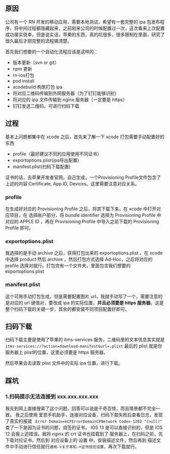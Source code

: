 ## 原因

公司有一个 RN 开发的移动应用，需要本地测试，希望有一套完整的 ipa 包发布程序，将中间过程都隐藏起来，之前刚来公司的时候配置过一次，这次看来上次配置成功属实侥幸。但是说实话，苹果的东西，真的坑很多，很多限制在里面，研究了很久最后才把完整的流程搞清楚。

首先我们想要的一个自动化流程应该是这样的：

+ 版本更新（svn or git）
+ npm 更新
+ rn-ios打包
+ pod install
+ xcodebuild 构筑打包 ipa
+ 将对应二维码传输到外网服务器（为了钉钉能够识别）
+ 将对应的 ipa 文件传输到 nginx 服务器（一定要是 https）
+ 钉钉发送二维码，可进行扫码下载

## 过程


基本上问题都集中在 xcode 之后，首先来了解一下 xcode 打包需要手动配置好的东西

+ profile（最好建议不同的应用使用不同证书）
+ exportoptions.plist(ipa导出配置)
+ manifest.plist(扫码下载配置)

证书的话，去苹果开发者官网，自己生成，一个Provisioning Profile文件包含了上述的内容:Certificate, App ID, Devices。这里需要注意对应关系。

### profile

在生成好对应的 Provisioning Profile 之后，将其下载下来，在 xcode 中打开对应项目，在 选择账户部分，将 bundle identifier 选择为 Provisioning Profile 中对应的 APPLE ID ，再在 Provisioning Profile 中导入之前下载的 Provisioning Profile 即可。

### exportoptions.plist

我选择的是手动 archive 之后，获得打包出来的 exportoptions.plist 。在 xcode 中选择 product 然后 archive ，然后打包方式选择 Ad-Hoc，之后将对应的 profile 选择对就行。打包完有一个文件夹，里面包含我们想要的 exportoptions.plist

### manifest.plist

这个可用手动打包生成，但是需要配置图片 url，我就手动写了一个，需要注意的是对应的 url 键值对，要改成 ipa 的实际位置，**并且必须要是 https 服务器**。这是整个扫码下载的关键一步，其余的都安装不同项目配置好即可。


## 扫码下载

扫码下载主要是使用了苹果的 itms-services 服务，二维码里的文本信息其实就是 `itms-services://?action=download-manifest&url=.plist`
最后的 plist 就是你服务器上 plist的位置，这里必须要是 https 服务器。

然后苹果会去读取 plist 文件中的实际 ipa 位置，进行下载。


## 踩坑

### 1.扫码提示无法连接到 xxx.xxx.xxx.xxx

我先到网上直接搜索了这个问题，回答可以说是千奇百怪，而且情景都不完全一致。
我之后使用 爱思手机助手，连接对应设备，扫码下载失败后查看日志，发现了真实的报错 ` Error Domain=kCFErrorDomainCFNetwork Code=-1202 "(null)"` 查了一下是因为证书的问题，自签的证书， IOS 13 是可以直接识别的，但是 IOS 12 会报上述错误。我将 nginx 的 crt 证书也挂载到了 服务器上，在扫码之前，先下载对应证书，然后到 对应设备上的 设置 中，安装描述文件，然后再到 描述文件中手动进行信任就行`通用->关于本机->证书信任设置`，再次下载就行。




